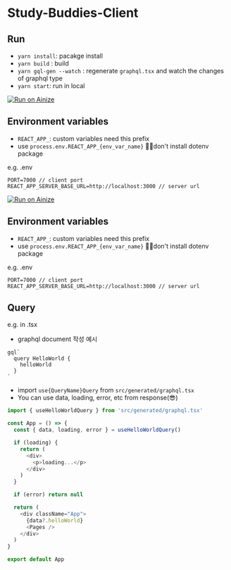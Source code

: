 # Study-Buddies-Client

## Run

- `yarn install`: pacakge install
- `yarn build` : build
- `yarn gql-gen --watch` : regenerate `graphql.tsx` and watch the changes of graphql type
- `yarn start`: run in local

[![Run on Ainize](https://ainize-dev.herokuapp.com/images/run_on_ainize_button.svg)](https://studybuddies-chloe-codes1.endpoint.ainize.ai/)

## Environment variables

- `REACT_APP_`: custom variables need this prefix
- use `process.env.REACT_APP_{env_var_name}`
  🧚‍♀️don't install dotenv package

e.g. .env

```
PORT=7000 // client port
REACT_APP_SERVER_BASE_URL=http://localhost:3000 // server url
```

[![Run on Ainize](https://ainize-dev.herokuapp.com/images/run_on_ainize_button.svg)](https://studybuddies-chloe-codes1.endpoint.ainize.ai/)

## Environment variables

- `REACT_APP_`: custom variables need this prefix
- use `process.env.REACT_APP_{env_var_name}`
  🧚‍♀️don't install dotenv package

e.g. .env
```
PORT=7000 // client port
REACT_APP_SERVER_BASE_URL=http://localhost:3000 // server url
```
  
## Query

e.g. in .tsx

- graphql document 작성 예시

```
gql`
  query HelloWorld {
    helloWorld
  }
`
```

- import `use{QueryName}Query` from `src/generated/graphql.tsx`
- You can use data, loading, error, etc from response(😎)

```typescript
import { useHelloWorldQuery } from 'src/generated/graphql.tsx'

const App = () => {
  const { data, loading, error } = useHelloWorldQuery()

  if (loading) {
    return (
      <div>
        <p>loading...</p>
      </div>
    )
  }

  if (error) return null

  return (
    <div className="App">
      {data?.helloWorld}
      <Pages />
    </div>
  )
}

export default App
```
